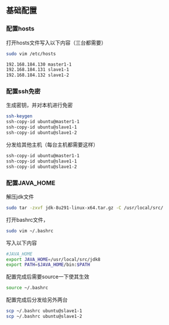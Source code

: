 ## 基础配置

### 配置hosts

打开hosts文件写入以下内容（三台都需要）

```bash
sudo vim /etc/hosts 
```

```bash
192.168.184.130 master1-1
192.168.184.131 slave1-1
192.168.184.132 slave1-2
```

### 配置ssh免密

生成密钥，并对本机进行免密

```bash
ssh-keygen
ssh-copy-id ubuntu@master1-1
ssh-copy-id ubuntu@slave1-1
ssh-copy-id ubuntu@slave1-2
```

分发给其他主机（每台主机都需要这样）

```bash
ssh-copy-id ubuntu@master1-1
ssh-copy-id ubuntu@slave1-1
ssh-copy-id ubuntu@slave1-2
```

### 配置JAVA_HOME

解压jdk文件

```bash
sudo tar -zxvf jdk-8u291-linux-x64.tar.gz -C /usr/local/src/
```

打开bashrc文件，

```bash
sudo vim ~/.bashrc
```

写入以下内容

```bash
#JAVA_HOME
export JAVA_HOME=/usr/local/src/jdk8
export PATH=$JAVA_HOME/bin:$PATH
```

配置完成后需要source一下使其生效

```bash
source ~/.bashrc
```

配置完成后分发给另外两台

```bash
scp ~/.bashrc ubuntu@slave1-1
scp ~/.bashrc ubuntu@slave1-2
```


